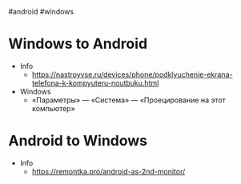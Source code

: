 #android #windows 
# Windows to Android

- Info
	- https://nastroyvse.ru/devices/phone/podklyuchenie-ekrana-telefona-k-kompyuteru-noutbuku.html
- Windows
	-  «Параметры» — «Система» — «Проецирование на этот компьютер»

# Android to Windows
- Info
	- https://remontka.pro/android-as-2nd-monitor/